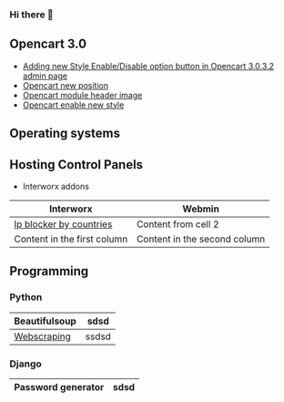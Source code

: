 ### Hi there 👋

## Opencart 3.0
* [Adding new Style Enable/Disable option button in Opencart 3.0.3.2 admin page](https://github.com/bblori/Enable-Style-OC3)
* [Opencart new position](https://github.com/bblori/Opencart3-New-Position)
* [Opencart module header image](https://github.com/bblori/OpenCart3-Module-Header-Image)
* [Opencart enable new style](https://github.com/bblori/Enable-Style-OC3)

## Operating systems


## Hosting Control Panels

  * Interworx addons
    
    
 Interworx | Webmin | 
------------ | -------------
[Ip blocker by countries](https://github.com/bblori/Interworx-addons) | Content from cell 2 | 
Content in the first column | Content in the second column | 


## Programming

### Python
  Beautifulsoup |sdsd
  ------------------------------ | ------------------------------
[Webscraping](https://github.com/bblori/Webscraping)| ssdsd

### Django
  Password generator |sdsd
  ------------------------------ | ------------------------------

    

<!--
**bblori/bblori** is a ✨ _special_ ✨ repository because its `README.md` (this file) appears on your GitHub profile.

Here are some ideas to get you started:

- 🔭 I’m currently working on ...
- 🌱 I’m currently learning ...
- 👯 I’m looking to collaborate on ...
- 🤔 I’m looking for help with ...
- 💬 Ask me about ...
- 📫 How to reach me: ...
- 😄 Pronouns: ...
- ⚡ Fun fact: ...
-->
